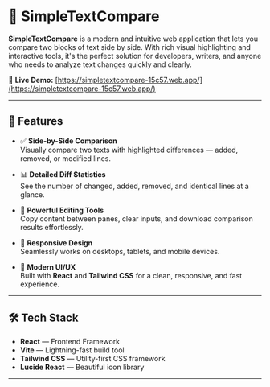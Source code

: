 # 📝 SimpleTextCompare

**SimpleTextCompare** is a modern and intuitive web application that lets you compare two blocks of text side by side. With rich visual highlighting and interactive tools, it's the perfect solution for developers, writers, and anyone who needs to analyze text changes quickly and clearly.

🔗 **Live Demo:** [https://simpletextcompare-15c57.web.app/](https://simpletextcompare-15c57.web.app/)

---

## 🚀 Features

- ✅ **Side-by-Side Comparison**  
  Visually compare two texts with highlighted differences — added, removed, or modified lines.

- 📊 **Detailed Diff Statistics**  
  See the number of changed, added, removed, and identical lines at a glance.

- 🧰 **Powerful Editing Tools**  
  Copy content between panes, clear inputs, and download comparison results effortlessly.

- 📱 **Responsive Design**  
  Seamlessly works on desktops, tablets, and mobile devices.

- 🎨 **Modern UI/UX**  
  Built with **React** and **Tailwind CSS** for a clean, responsive, and fast experience.

---

## 🛠️ Tech Stack

- **React** — Frontend Framework  
- **Vite** — Lightning-fast build tool  
- **Tailwind CSS** — Utility-first CSS framework  
- **Lucide React** — Beautiful icon library

---
